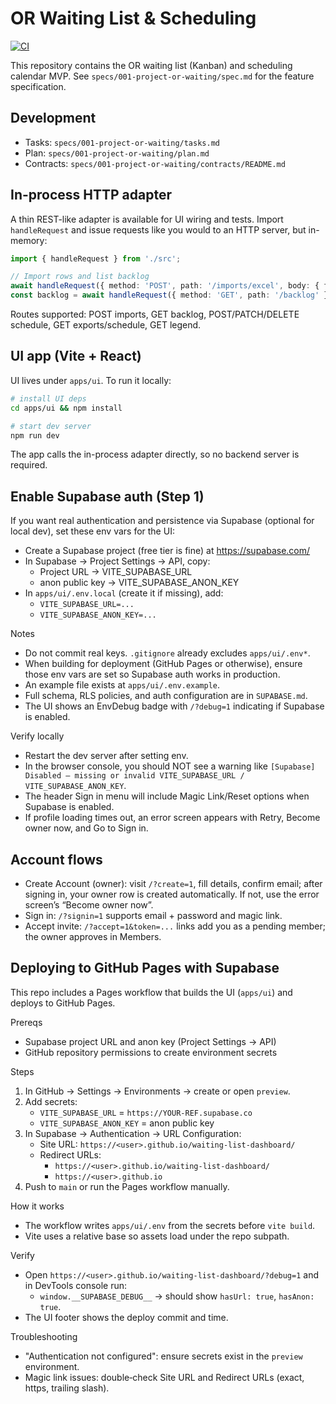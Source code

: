 # OR Waiting List & Scheduling

[![CI](https://github.com/alshakhasm/waiting-list-dashboard/actions/workflows/ci.yml/badge.svg?branch=main)](https://github.com/alshakhasm/waiting-list-dashboard/actions/workflows/ci.yml)

This repository contains the OR waiting list (Kanban) and scheduling calendar MVP. See `specs/001-project-or-waiting/spec.md` for the feature specification.

## Development
- Tasks: `specs/001-project-or-waiting/tasks.md`
- Plan: `specs/001-project-or-waiting/plan.md`
- Contracts: `specs/001-project-or-waiting/contracts/README.md`

## In-process HTTP adapter
A thin REST-like adapter is available for UI wiring and tests. Import `handleRequest` and issue requests like you would to an HTTP server, but in-memory:

```ts
import { handleRequest } from './src';

// Import rows and list backlog
await handleRequest({ method: 'POST', path: '/imports/excel', body: { fileName: 'seed.xlsx', rows: [ { patientName: 'A', mrn: '1', procedure: 'Proc', estDurationMin: 30 } ] } });
const backlog = await handleRequest({ method: 'GET', path: '/backlog' });
```

Routes supported: POST imports, GET backlog, POST/PATCH/DELETE schedule, GET exports/schedule, GET legend.

## UI app (Vite + React)
UI lives under `apps/ui`. To run it locally:

```bash
# install UI deps
cd apps/ui && npm install

# start dev server
npm run dev
```

The app calls the in-process adapter directly, so no backend server is required.

## Enable Supabase auth (Step 1)
If you want real authentication and persistence via Supabase (optional for local dev), set these env vars for the UI:

- Create a Supabase project (free tier is fine) at https://supabase.com/
- In Supabase → Project Settings → API, copy:
	- Project URL → VITE_SUPABASE_URL
	- anon public key → VITE_SUPABASE_ANON_KEY
- In `apps/ui/.env.local` (create it if missing), add:
	- `VITE_SUPABASE_URL=...`
	- `VITE_SUPABASE_ANON_KEY=...`

Notes
- Do not commit real keys. `.gitignore` already excludes `apps/ui/.env*`.
- When building for deployment (GitHub Pages or otherwise), ensure those env vars are set so Supabase auth works in production.
- An example file exists at `apps/ui/.env.example`.
- Full schema, RLS policies, and auth configuration are in `SUPABASE.md`.
 - The UI shows an EnvDebug badge with `/?debug=1` indicating if Supabase is enabled.

Verify locally
- Restart the dev server after setting env.
- In the browser console, you should NOT see a warning like `[Supabase] Disabled — missing or invalid VITE_SUPABASE_URL / VITE_SUPABASE_ANON_KEY`.
- The header Sign in menu will include Magic Link/Reset options when Supabase is enabled.
 - If profile loading times out, an error screen appears with Retry, Become owner now, and Go to Sign in.

## Account flows

- Create Account (owner): visit `/?create=1`, fill details, confirm email; after signing in, your owner row is created automatically. If not, use the error screen’s “Become owner now”.
- Sign in: `/?signin=1` supports email + password and magic link.
- Accept invite: `/?accept=1&token=...` links add you as a pending member; the owner approves in Members.


## Deploying to GitHub Pages with Supabase

This repo includes a Pages workflow that builds the UI (`apps/ui`) and deploys to GitHub Pages.

Prereqs
- Supabase project URL and anon key (Project Settings → API)
- GitHub repository permissions to create environment secrets

Steps
1. In GitHub → Settings → Environments → create or open `preview`.
2. Add secrets:
	 - `VITE_SUPABASE_URL` = `https://YOUR-REF.supabase.co`
	 - `VITE_SUPABASE_ANON_KEY` = anon public key
3. In Supabase → Authentication → URL Configuration:
	 - Site URL: `https://<user>.github.io/waiting-list-dashboard/`
	 - Redirect URLs:
		 - `https://<user>.github.io/waiting-list-dashboard/`
		 - `https://<user>.github.io`
4. Push to `main` or run the Pages workflow manually.

How it works
- The workflow writes `apps/ui/.env` from the secrets before `vite build`.
- Vite uses a relative base so assets load under the repo subpath.

Verify
- Open `https://<user>.github.io/waiting-list-dashboard/?debug=1` and in DevTools console run:
	- `window.__SUPABASE_DEBUG__` → should show `hasUrl: true`, `hasAnon: true`.
- The UI footer shows the deploy commit and time.

Troubleshooting
- "Authentication not configured": ensure secrets exist in the `preview` environment.
- Magic link issues: double‑check Site URL and Redirect URLs (exact, https, trailing slash).


<!-- ci: pages ping 2025-10-11 -->
